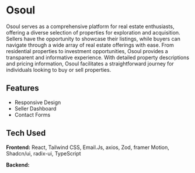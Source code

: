 
# Osoul

Osoul serves as a comprehensive platform for real estate enthusiasts, offering a diverse selection of properties for exploration and acquisition. Sellers have the opportunity to showcase their listings, while buyers can navigate through a wide array of real estate offerings with ease. From residential properties to investment opportunities, Osoul provides a transparent and informative experience. With detailed property descriptions and pricing information, Osoul facilitates a straightforward journey for individuals looking to buy or sell properties.


## Features

- Responsive Design
- Seller Dashboard
- Contact Forms


## Tech Used

**Frontend:** React, Tailwind CSS, Email.Js, axios, Zod, framer Motion, Shadcn/ui, radix-ui, TypeScript

**Backend:** 
